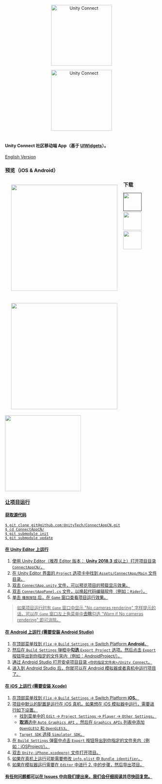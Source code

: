 <p align="center">
<img src="https://github.com/finnif/ConnectAppCN/raw/master/Images/AppLogo.png" alt="Unity Connect" width="200">
</p>
<p align="center">
<img src="https://github.com/finnif/ConnectAppCN/raw/master/Images/TextLogo.png" alt="Unity Connect" width="200">
</p>

<h1 align="center"></h1>

#### Unity Connect 社区移动端 App（基于 [UIWidgets](https://github.com/UnityTech/UIWidgets)）。
[English Version](https://github.com/UnityTech/ConnectAppCN/blob/master/README_EN.md)

### 预览（iOS & Android）

<div style="float:left;border:solid 1px 000;margin:20px;"><img src="https://github.com/finnif/ConnectAppCN/raw/master/Images/Preview_iOS.png"  width="350" ></div>
<div style="float:left;border:solid 1px 000;margin:20px;"><img src="https://github.com/finnif/ConnectAppCN/raw/master/Images/Preview_Android.png"  width="350" ></div>

### 下载

<a href="" target="_blank"><img height="60px" src="https://github.com/finnif/ConnectAppCN/raw/master/Images/UnityOfficial_ZH.png"></a>&nbsp;&nbsp;&nbsp;&nbsp;&nbsp;<a href="https://apps.apple.com/cn/app/unity-connect/id1441624698?mt=8" target="_blank"><img height="60px" src="https://github.com/finnif/ConnectAppCN/raw/master/Images/AppStore_ZH.png"></a>&nbsp;&nbsp;&nbsp;&nbsp;&nbsp;<a href="https://appgallery.cloud.huawei.com/uowap/index.html#/detailApp/C100771325" target="_blank"><img height="60px" src="https://github.com/finnif/ConnectAppCN/raw/master/Images/AppGallery_ZH.png"></a>

<a href="https://connect.unity.com/connectApp/download" target="_blank"><img height="250px" src="https://github.com/finnif/ConnectAppCN/raw/master/Images/QRCode_ZH.png">

### 让项目运行
#### 获取源代码
  ```shell
  $ git clone git@github.com:UnityTech/ConnectAppCN.git
  $ cd ConnectAppCN/
  $ git submodule init
  $ git submodule update
  ```

#### 在 Unity Editor 上运行
  1. 使用 Unity Editor（推荐 Editor 版本： **Unity 2018.3** 或以上）打开项目目录 `ConnectAppCN/`。
  2. 在 Unity Editor 界面的 `Project` 选项卡中找到 `Assets/ConnectApp/Main` 文件目录。
  3. 双击 `ConnectApp.unity` 文件，可以预览项目的预载显示效果。
  4. 双击 `ConnectAppPanel.cs` 文件，以唤起代码编辑软件（例如：`Rider`）。
  5. 单击 `播放按钮` 后，在 `Game` 窗口查看项目运行效果。
  
  > 如果项目运行时有 `Game` 窗口中显示 "No cameras rendering" 字样提示的话，可以在 `Game` 窗口左上角菜单中**去除**勾选 "Warn if No cameras rendering" 即可消除。

#### 在 Android 上运行 (需要安装 Android Studio)
  1. 在顶部菜单找到 `Flie` -> `Build Settings` -> Switch Platform **Android**。
  2. 然后在 `Build Settings` 弹框中**勾选** `Export Project` 选项。然后点击 `Export` 按钮导出到你指定的文件夹内（例如：AndroidProject/）。
  3. 通过 Android Studio 打开安卓项目目录 `<你的指定文件夹>/Unity Connect`。
  4. 进入到 Android Studio 后，你就可以在 Android 模拟器或者真机中运行项目了。

#### 在 iOS 上运行 (需要安装 Xcode)
  1. 在顶部菜单找到 `Flie` -> `Build Settings` -> Switch Platform **iOS**。
  2. 项目中默认的配置是运行在 iOS 真机。如果想在 iOS 模拟器中运行，需要进行如下设置。
      - 找到菜单中的 `Edit` -> `Project Settings` -> `Player` -> `Other Settings`。
      - **取消**选中 `Auto Graphics API` ，然后在 `Graphics APIs` 列表中添加 `OpenGLES2` 和 `OpenGLES3`。
      - `Target SDK` 选择 `Simulator SDK`。
  3. 在 `Build Settings` 弹窗中点击 `Export` 按钮导出到你指定的文件夹内（例如：iOSProject/）。
  4. 双击 `Unity-iPhone.xcodeproj` 文件打开项目。
  5. 如果在真机上运行可能需要修改 `info.plist` 中 `Bundle identifier`。
  6. 如果在模拟器运行需要在 `Editor` 中进行 2. 中的步骤，然后导出项目。

#### 有任何问题都可以在 Issues 中向我们提出来，我们会仔细阅读并尽快回复您。
